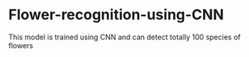 # Flower-recognition-using-CNN
This model is trained using CNN and can detect totally 100 species of flowers 
